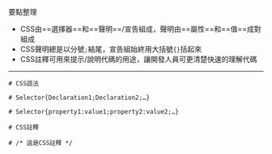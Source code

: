 要點整理
- CSS由==選擇器==和==聲明==/宣告組成，聲明由==屬性==和==值==成對組成
- CSS聲明總是以分號`;`結尾，宣告組始終用大括號`{}`括起來
- CSS註釋可用來提示/說明代碼的用途，讓開發人員可更清楚快速的理解代碼

---

```
# CSS語法

# Selector{Declaration1;Declaration2;…}

# Selector{property1:value1;property2:value2;…}
```

```
# CSS註釋

# /* 這是CSS註釋 */
```